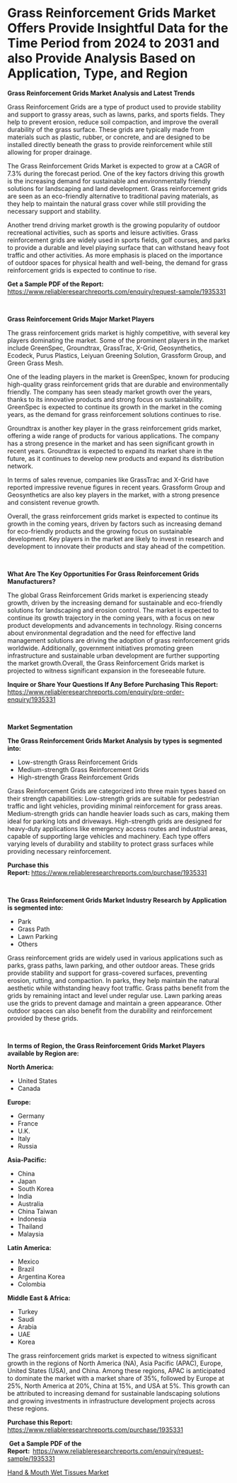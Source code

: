 <p><h1>Grass Reinforcement Grids Market Offers Provide Insightful Data for the Time Period from 2024 to 2031 and also Provide Analysis Based on Application, Type, and Region</h1></p><p><strong>Grass Reinforcement Grids Market Analysis and Latest Trends</strong></p>
<p><p>Grass Reinforcement Grids are a type of product used to provide stability and support to grassy areas, such as lawns, parks, and sports fields. They help to prevent erosion, reduce soil compaction, and improve the overall durability of the grass surface. These grids are typically made from materials such as plastic, rubber, or concrete, and are designed to be installed directly beneath the grass to provide reinforcement while still allowing for proper drainage.</p><p>The Grass Reinforcement Grids Market is expected to grow at a CAGR of 7.3% during the forecast period. One of the key factors driving this growth is the increasing demand for sustainable and environmentally friendly solutions for landscaping and land development. Grass reinforcement grids are seen as an eco-friendly alternative to traditional paving materials, as they help to maintain the natural grass cover while still providing the necessary support and stability.</p><p>Another trend driving market growth is the growing popularity of outdoor recreational activities, such as sports and leisure activities. Grass reinforcement grids are widely used in sports fields, golf courses, and parks to provide a durable and level playing surface that can withstand heavy foot traffic and other activities. As more emphasis is placed on the importance of outdoor spaces for physical health and well-being, the demand for grass reinforcement grids is expected to continue to rise.</p></p>
<p><strong>Get a Sample PDF of the Report:&nbsp;</strong> <a href="https://www.reliableresearchreports.com/enquiry/request-sample/1935331">https://www.reliableresearchreports.com/enquiry/request-sample/1935331</a></p>
<p>&nbsp;</p>
<p><strong>Grass Reinforcement Grids Major Market Players</strong></p>
<p><p>The grass reinforcement grids market is highly competitive, with several key players dominating the market. Some of the prominent players in the market include GreenSpec, Groundtrax, GrassTrac, X-Grid, Geosynthetics, Ecodeck, Purus Plastics, Leiyuan Greening Solution, Grassform Group, and Green Grass Mesh.</p><p>One of the leading players in the market is GreenSpec, known for producing high-quality grass reinforcement grids that are durable and environmentally friendly. The company has seen steady market growth over the years, thanks to its innovative products and strong focus on sustainability. GreenSpec is expected to continue its growth in the market in the coming years, as the demand for grass reinforcement solutions continues to rise.</p><p>Groundtrax is another key player in the grass reinforcement grids market, offering a wide range of products for various applications. The company has a strong presence in the market and has seen significant growth in recent years. Groundtrax is expected to expand its market share in the future, as it continues to develop new products and expand its distribution network.</p><p>In terms of sales revenue, companies like GrassTrac and X-Grid have reported impressive revenue figures in recent years. Grassform Group and Geosynthetics are also key players in the market, with a strong presence and consistent revenue growth.</p><p>Overall, the grass reinforcement grids market is expected to continue its growth in the coming years, driven by factors such as increasing demand for eco-friendly products and the growing focus on sustainable development. Key players in the market are likely to invest in research and development to innovate their products and stay ahead of the competition.</p></p>
<p>&nbsp;</p>
<p><strong>What Are The Key Opportunities For Grass Reinforcement Grids Manufacturers?</strong></p>
<p><p>The global Grass Reinforcement Grids market is experiencing steady growth, driven by the increasing demand for sustainable and eco-friendly solutions for landscaping and erosion control. The market is expected to continue its growth trajectory in the coming years, with a focus on new product developments and advancements in technology. Rising concerns about environmental degradation and the need for effective land management solutions are driving the adoption of grass reinforcement grids worldwide. Additionally, government initiatives promoting green infrastructure and sustainable urban development are further supporting the market growth.Overall, the Grass Reinforcement Grids market is projected to witness significant expansion in the foreseeable future.</p></p>
<p><strong>Inquire or Share Your Questions If Any Before Purchasing This Report:</strong> <a href="https://www.reliableresearchreports.com/enquiry/pre-order-enquiry/1935331">https://www.reliableresearchreports.com/enquiry/pre-order-enquiry/1935331</a></p>
<p>&nbsp;</p>
<p><strong>Market Segmentation</strong></p>
<p><strong>The Grass Reinforcement Grids Market Analysis by types is segmented into:</strong></p>
<p><ul><li>Low-strength Grass Reinforcement Grids</li><li>Medium-strength Grass Reinforcement Grids</li><li>High-strength Grass Reinforcement Grids</li></ul></p>
<p><p>Grass Reinforcement Grids are categorized into three main types based on their strength capabilities: Low-strength grids are suitable for pedestrian traffic and light vehicles, providing minimal reinforcement for grass areas. Medium-strength grids can handle heavier loads such as cars, making them ideal for parking lots and driveways. High-strength grids are designed for heavy-duty applications like emergency access routes and industrial areas, capable of supporting large vehicles and machinery. Each type offers varying levels of durability and stability to protect grass surfaces while providing necessary reinforcement.</p></p>
<p><strong>Purchase this Report:&nbsp;</strong><a href="https://www.reliableresearchreports.com/purchase/1935331">https://www.reliableresearchreports.com/purchase/1935331</a></p>
<p>&nbsp;</p>
<p><strong>The Grass Reinforcement Grids Market Industry Research by Application is segmented into:</strong></p>
<p><ul><li>Park</li><li>Grass Path</li><li>Lawn Parking</li><li>Others</li></ul></p>
<p><p>Grass reinforcement grids are widely used in various applications such as parks, grass paths, lawn parking, and other outdoor areas. These grids provide stability and support for grass-covered surfaces, preventing erosion, rutting, and compaction. In parks, they help maintain the natural aesthetic while withstanding heavy foot traffic. Grass paths benefit from the grids by remaining intact and level under regular use. Lawn parking areas use the grids to prevent damage and maintain a green appearance. Other outdoor spaces can also benefit from the durability and reinforcement provided by these grids.</p></p>
<p>&nbsp;</p>
<p><strong>In terms of Region, the Grass Reinforcement Grids Market Players available by Region are:</strong></p>
<p>
    <p> <strong> North America: </strong>
        <ul>
            <li>United States</li>
            <li>Canada</li>
        </ul>
        </p> 
    <p> <strong> Europe: </strong>
        <ul>
            <li>Germany</li>
            <li>France</li>
            <li>U.K.</li>
            <li>Italy</li>
            <li>Russia</li>
        </ul>
        </p> 
    <p> <strong> Asia-Pacific: </strong>
        <ul>
            <li>China</li>
            <li>Japan</li>
            <li>South Korea</li>
            <li>India</li>
            <li>Australia</li>
            <li>China Taiwan</li>
            <li>Indonesia</li>
            <li>Thailand</li>
            <li>Malaysia</li>
        </ul>
        </p> 
    <p> <strong> Latin America: </strong>
        <ul>
            <li>Mexico</li>
            <li>Brazil</li>
            <li>Argentina Korea</li>
            <li>Colombia</li>
        </ul>
        </p> 
    <p> <strong> Middle East & Africa: </strong>
        <ul>
            <li>Turkey</li>
            <li>Saudi</li>
            <li>Arabia</li>
            <li>UAE</li>
            <li>Korea</li>
        </ul>
    </p>
    </p>
<p><p>The grass reinforcement grids market is expected to witness significant growth in the regions of North America (NA), Asia Pacific (APAC), Europe, United States (USA), and China. Among these regions, APAC is anticipated to dominate the market with a market share of 35%, followed by Europe at 25%, North America at 20%, China at 15%, and USA at 5%. This growth can be attributed to increasing demand for sustainable landscaping solutions and growing investments in infrastructure development projects across these regions.</p></p>
<p><strong>Purchase this Report: </strong><a href="https://www.reliableresearchreports.com/purchase/1935331">https://www.reliableresearchreports.com/purchase/1935331</a></p>
<p>&nbsp;<strong>Get a Sample PDF of the Report:&nbsp;&nbsp;</strong><a href="https://www.reliableresearchreports.com/enquiry/request-sample/1935331">https://www.reliableresearchreports.com/enquiry/request-sample/1935331</a></p>
<p><strong></strong></p>
<p><p><a href="https://fearless-okapi-6c8.notion.site/Hand-Mouth-Wet-Tissues-Market-Size-Focuses-on-Market-Dynamics-In-Depth-Analysis-and-Future-Projec-3c2bac84619c4ce88f7f81edd5a4fa0f">Hand & Mouth Wet Tissues Market</a></p></p>